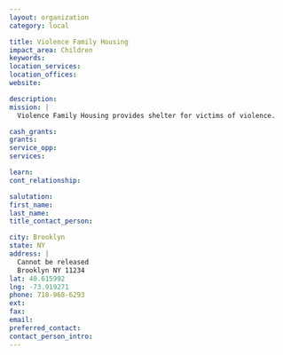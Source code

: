 ```yaml
---
layout: organization
category: local

title: Violence Family Housing
impact_area: Children
keywords: 
location_services: 
location_offices: 
website:  

description: 
mission: |
  Violence Family Housing provides shelter for victims of violence.

cash_grants: 
grants: 
service_opp: 
services: 

learn: 
cont_relationship: 

salutation: 
first_name: 
last_name: 
title_contact_person: 

city: Brooklyn
state: NY
address: |
  Cannot be released     
  Brooklyn NY 11234
lat: 40.615992
lng: -73.919271
phone: 718-968-6293
ext: 
fax: 
email: 
preferred_contact: 
contact_person_intro: 
---
```

